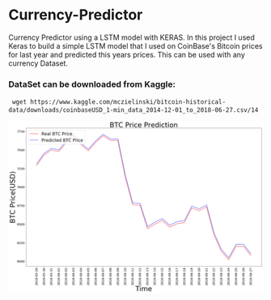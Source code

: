 # Currency-Predictor
Currency Predictor using a LSTM model with KERAS. 
In this project I used Keras to build a simple LSTM model that I used on CoinBase's Bitcoin prices for last year and predicted this years prices. This can be used with any currency Dataset.
 ### DataSet can be downloaded from Kaggle:
     wget https://www.kaggle.com/mczielinski/bitcoin-historical-data/downloads/coinbaseUSD_1-min_data_2014-12-01_to_2018-06-27.csv/14


![title](images/BTCpredGrapg.png)
